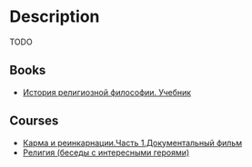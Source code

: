 # Description

TODO


## Books

- [История религиозной философии. Учебник](https://www.livelib.ru/book/1001102139)


## Courses

- [Карма и реинкарнации.Часть 1.Документальный фильм](https://youtu.be/dfTt92458f4)
- [Религия (беседы с интересными героями)](https://youtube.com/playlist?list=PLKQxqJVnCqzFQ3IbxAMNpmM5fRIs7wTzz)
